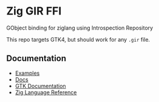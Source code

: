 # Zig GIR FFI

GObject binding for ziglang using Introspection Repository

This repo targets GTK4, but should work for any `.gir` file.

## Documentation

- [Examples](./example/)
- [Docs](./docs/)
- [GTK Documentation](https://docs.gtk.org/)
- [Zig Language Reference](https://ziglang.org/documentation/master/)
